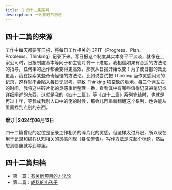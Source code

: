```yaml
---
title: 🚝 四十二篇系列
description: 一闪而过的想法
---
```


## 四十二篇的来源

工作中每天都要写日报，将每日工作相关的 3P1T（Progress、Plan、Problems、Thinking）记录下来。写日报这个制度其实本身平平淡淡，就像在上家公司时，日报制度基本等同于和主管对齐一下进度。我相信如果有合适的方法论的指导，任何事的运作都会变得更高效，那就从日报开始改变！为了使日报的效比更高，我在探索某些奇奇怪怪的方法论。比如说尝试把 Thinking 当作灵感闪现的记录，这样就不会陷入每日无思考，导致 Thinking 项空缺的境地。每三个月左右的时间，我将这些碎片化的灵感重新整理一番，看看其中有哪些值得记录进笔记或详细阐述的东西，这就是我的《四十二篇》。等《四十二篇》系列完结时，也就是再过十年，等我成我别人口中的佬的时候，那会儿再重新翻翻这个系列，也许能从里面找到点别的东西。

#### 增订 | 2024年06月12日

四十二篇曾经的定位是记录工作相关的碎片化的灵感，但这样太过局限，所以现在用于记录和编程认知相关的灵感闪现（暴论警告）。写作方法是先起个标题，然后想到哪里就写到哪里。

## 四十二篇归档

- 第一篇：[有关新项目的方法论](/articles/_fourty-two/dark-room)
- 第二篇：[成熟的小孩子](/articles/_fourty-two/mature-child)
